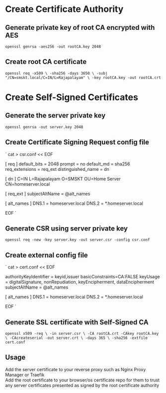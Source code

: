 # Create Certificate Authority

## Generate private key of root CA encrypted with AES
`openssl genrsa -aes256 -out rootCA.key 2048`

## Create root CA certificate
`openssl req -x509 \
	-sha256 -days 3650 \
	-subj "/CN=smskt.local/C=IN/L=Rajapalayam" \
	-key rootCA.key -out rootCA.crt`

# Create Self-Signed Certificates

## Generate the server private key
`openssl genrsa -out server.key 2048`

## Create Certificate Signing Request config file

`
cat > csr.conf << EOF

[ req ]
default_bits = 2048
prompt = no
default_md = sha256
req_extensions = req_ext
distinguished_name = dn


[ dn ]
C=IN
L=Rajapalayam
O=SMSKT
OU=Home Server
CN=homeserver.local

[ req_ext ]
subjectAltName = @alt_names

[ alt_names ]
DNS.1 = homeserver.local
DNS.2 = *.homeserver.local

EOF
`

## Generate CSR using server private key
`openssl req -new -key server.key -out server.csr -config csr.conf`


## Create external config file
`
cat > cert.conf << EOF

authorityKeyIdentifier = keyid,issuer
basicConstraints=CA:FALSE
keyUsage = digitalSignature, nonRepudiation, keyEncipherment, dataEncipherment
subjectAltName = @alt_names

[ alt_names ]
DNS.1 = homeserver.local
DNS.2 = *.homeserver.local

EOF
`

## Generate SSL certificate with Self-Signed CA
`
openssl x509 -req \
	-in server.csr \
	-CA rootCA.crt -CAkey rootCA.key \
	-CAcreateserial -out server.crt \
	-days 365 \
	-sha256 -extfile cert.conf
`

## Usage

Add the server certificate to your reverse proxy such as Nginx Proxy Manager or Traefik<br>
Add the root certificate to your browser/os certificate repo for them to trust any server certificates presented as signed by the root certificate authority
